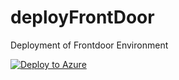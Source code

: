 # deployFrontDoor
Deployment of Frontdoor Environment 

[![Deploy to Azure](https://aka.ms/deploytoazurebutton)](https://portal.azure.com/#create/Microsoft.Template/uri/https%3A%2F%2Fraw.githubusercontent.com%2FDiego-Calvo%2FdeployFrontDoor%2Fmain%2Ftemplate.json)
